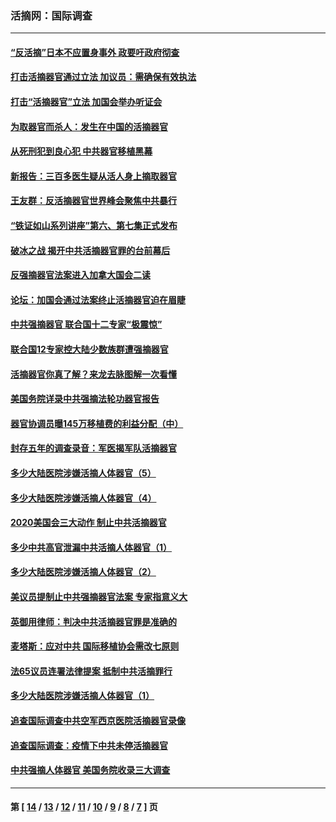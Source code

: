 ### 活摘网：国际调查
---
#### [“反活摘”日本不应置身事外 政要吁政府彻查](../../pages/nf5947/n13971188.md?04160430) 
#### [打击活摘器官通过立法 加议员：需确保有效执法](../../pages/nf5947/n13886356.md?04160430) 
#### [打击“活摘器官”立法 加国会举办听证会](../../pages/nf5947/n13869362.md?04160430) 
#### [为取器官而杀人：发生在中国的活摘器官](../../pages/nf5947/n13794731.md?04160430) 
#### [从死刑犯到良心犯 中共器官移植黑幕](../../pages/nf5947/n13764669.md?04160430) 
#### [新报告：三百多医生疑从活人身上摘取器官](../../pages/nf5947/n13703044.md?04160430) 
#### [王友群：反活摘器官世界峰会聚焦中共暴行](../../pages/nf5947/n13250738.md?04160430) 
#### [“铁证如山系列讲座”第六、第七集正式发布](../../pages/nf5947/n13106287.md?04160430) 
#### [破冰之战 揭开中共活摘器官罪的台前幕后](../../pages/nf5947/n13082457.md?04160430) 
#### [反强摘器官法案进入加拿大国会二读](../../pages/nf5947/n13033450.md?04160430) 
#### [论坛：加国会通过法案终止活摘器官迫在眉睫](../../pages/nf5947/n13029839.md?04160430) 
#### [中共强摘器官 联合国十二专家“极震惊”](../../pages/nf5947/n13024313.md?04160430) 
#### [联合国12专家控大陆少数族群遭强摘器官](../../pages/nf5947/n13023877.md?04160430) 
#### [活摘器官你真了解？来龙去脉图解一次看懂](../../pages/nf5947/n13013820.md?04160430) 
#### [美国务院详录中共强摘法轮功器官报告](../../pages/nf5947/n12944519.md?04160430) 
#### [器官协调员曝145万移植费的利益分配（中）](../../pages/nf5947/n12894547.md?04160430) 
#### [封存五年的调查录音：军医揭军队活摘器官](../../pages/nf5947/n12798692.md?04160430) 
#### [多少大陆医院涉嫌活摘人体器官（5）](../../pages/nf5947/n12768383.md?04160430) 
#### [多少大陆医院涉嫌活摘人体器官（4）](../../pages/nf5947/n12664434.md?04160430) 
#### [2020美国会三大动作 制止中共活摘器官](../../pages/nf5947/n12682004.md?04160430) 
#### [多少中共高官泄漏中共活摘人体器官（1）](../../pages/nf5947/n12671234.md?04160430) 
#### [多少大陆医院涉嫌活摘人体器官（2）](../../pages/nf5947/n12655589.md?04160430) 
#### [美议员提制止中共强摘器官法案 专家指意义大](../../pages/nf5947/n12630561.md?04160430) 
#### [英御用律师：判决中共活摘器官罪是准确的](../../pages/nf5947/n12580740.md?04160430) 
#### [麦塔斯：应对中共 国际移植协会需改七原则](../../pages/nf5947/n12514711.md?04160430) 
#### [法65议员连署法律提案 抵制中共活摘罪行](../../pages/nf5947/n12437047.md?04160430) 
#### [多少大陆医院涉嫌活摘人体器官（1）](../../pages/nf5947/n12414284.md?04160430) 
#### [追查国际调查中共空军西京医院活摘器官录像](../../pages/nf5947/n12348837.md?04160430) 
#### [追查国际调查：疫情下中共未停活摘器官](../../pages/nf5947/n12273415.md?04160430) 
#### [中共强摘人体器官 美国务院收录三大调查](../../pages/nf5947/n12181488.md?04160430) 

---
#### 第 [ [14](./14.md?04160430) / [13](./13.md?04160430) / [12](./12.md?04160430) / [11](./11.md?04160430) / [10](./10.md?04160430) / [9](./9.md?04160430) / [8](./8.md?04160430) / [7](./7.md?04160430) ] 页
